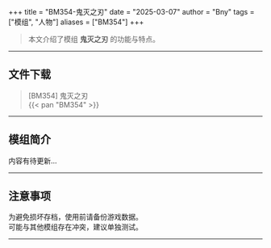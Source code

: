 +++
title = "BM354-鬼灭之刃"
date = "2025-03-07"
author = "Bny"
tags = ["模组", "人物"]
aliases = ["BM354"]
+++

> 本文介绍了模组 **鬼灭之刃** 的功能与特点。

---

## 文件下载

> [BM354] 鬼灭之刃  
{{< pan "BM354" >}}  

---

## 模组简介

>  
内容有待更新...  

---

## 注意事项

>  
为避免损坏存档，使用前请备份游戏数据。  
可能与其他模组存在冲突，建议单独测试。  

---

